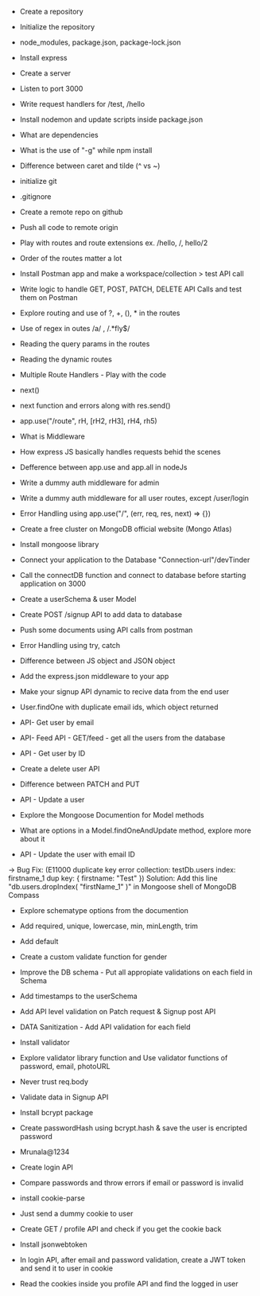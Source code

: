 - Create a repository
- Initialize the repository
- node_modules, package.json, package-lock.json
- Install express
- Create a server
- Listen to port 3000
- Write request handlers for /test, /hello
- Install nodemon and update scripts inside package.json
- What are dependencies
- What is the use of "-g" while npm install
- Difference between caret and tilde (^ vs ~)

- initialize git
- .gitignore
- Create a remote repo on github
- Push all code to remote origin
- Play with routes and route extensions ex. /hello, /, hello/2
- Order of the routes matter a lot
- Install Postman app and make a workspace/collection > test API call
- Write logic to handle GET, POST, PATCH, DELETE API Calls and test them on Postman
- Explore routing and use of ?, +, (), \* in the routes
- Use of regex in outes /a/ , /.\*fly$/
- Reading the query params in the routes
- Reading the dynamic routes

- Multiple Route Handlers - Play with the code
- next()
- next function and errors along with res.send()
- app.use("/route", rH, [rH2, rH3], rH4, rh5)
- What is Middleware
- How express JS basically handles requests behid the scenes
- Defference between app.use and app.all in nodeJs
- Write a dummy auth middleware for admin
- Write a dummy auth middleware for all user routes, except /user/login
- Error Handling using app.use("/", (err, req, res, next) => {})

- Create a free cluster on MongoDB official website (Mongo Atlas)
- Install mongoose library
- Connect your application to the Database "Connection-url"/devTinder
- Call the connectDB function and connect to database before starting application on 3000
- Create a userSchema & user Model
- Create POST /signup API to add data to database
- Push some documents using API calls from postman
- Error Handling using try, catch

- Difference between JS object and JSON object
- Add the express.json middleware to your app
- Make your signup API dynamic to recive data from the end user
- User.findOne with duplicate email ids, which object returned
- API- Get user by email
- API- Feed API - GET/feed - get all the users from the database
- API - Get user by ID
- Create a delete user API
- Difference between PATCH and PUT
- API - Update a user
- Explore the Mongoose Documention for Model methods
- What are options in a Model.findOneAndUpdate method, explore more about it
- API - Update the user with email ID

-> Bug Fix: (E11000 duplicate key error collection: testDb.users index: firstname_1 dup key: { firstname: "Test" })
Solution: Add this line "db.users.dropIndex( "firstName_1" )" in Mongoose shell of MongoDB Compass

- Explore schematype options from the documention
- Add required, unique, lowercase, min, minLength, trim
- Add default
- Create a custom validate function for gender
- Improve the DB schema - Put all appropiate validations on each field in Schema
- Add timestamps to the userSchema
- Add API level validation on Patch request & Signup post API
- DATA Sanitization - Add API validation for each field
- Install validator
- Explore validator library function and Use validator functions of password, email, photoURL
- Never trust req.body

- Validate data in Signup API
- Install bcrypt package
- Create passwordHash using bcrypt.hash & save the user is encripted password
- Mrunala@1234
- Create login API
- Compare passwords and throw errors if email or password is invalid

- install cookie-parse
- Just send a dummy cookie to user
- Create GET / profile API and check if you get the cookie back
- Install jsonwebtoken
- In login API, after email and password validation, create a JWT token and send it to user in cookie
- Read the cookies inside you profile API and find the logged in user
